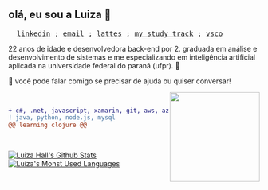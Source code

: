 ## olá, eu sou a Luiza 👋
<pre>
  <a href="https://www.linkedin.com/in/luizarvm/" target="_blank">linkedin</a> ; <a href="mailto:hello@luiza.dev" target="_blank">email</a> ; <a href="http://lattes.cnpq.br/1667735616723826l" target="_blank">lattes</a> ; <a href="https://www.notion.so/study-ad90248ef15f423bbc5f8e9fbe71462f" target="_blank">my study track</a> ; <a href="https://vsco.co/luizou/gallery" target="_blank">vsco</a>
</pre>

22 anos de idade e desenvolvedora back-end por 2. graduada em análise e desenvolvimento de sistemas e me especializando em inteligência artificial aplicada na universidade federal do paraná (ufpr). 🦾

💬 você pode falar comigo se precisar de ajuda ou quiser conversar!

<img align="right" width="180" src="https://i.pinimg.com/originals/6c/90/28/6c90288d7e10d46d18895f17f420a92c.gif"/>


```diff
 
  
+ c#, .net, javascript, xamarin, git, aws, azure, sqlserver
! java, python, node.js, mysql
@@ learning clojure @@
 
  
```

[![Luiza Hall's Github Stats](https://github-readme-stats.vercel.app/api?username=luizous&hide_title=true&theme=tokyonight&show_icons=true)](https://github.com/anuraghazra/github-readme-stats)
[![Luiza's Monst Used Languages](https://github-readme-stats.vercel.app/api/top-langs/?username=luizous&count_private=true&layout=compact&theme=tokyonight)](https://github.com/luizous?tab=repositories)
